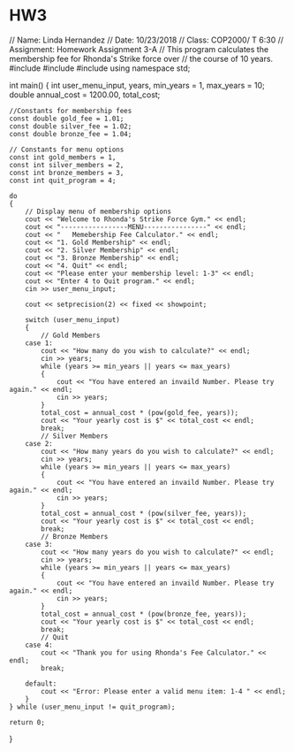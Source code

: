 # HW3
// Name: Linda Hernandez
// Date: 10/23/2018
// Class: COP2000/ T 6:30
// Assignment: Homework Assignment 3-A
// This program calculates the membership fee for Rhonda's Strike force over 
// the course of 10 years.
#include <iostream>
#include <iomanip>
#include <cmath>
using namespace std;

int main()
{
	int user_menu_input, years, min_years = 1, max_years = 10;
	double annual_cost = 1200.00, total_cost;

	//Constants for membership fees
	const double gold_fee = 1.01;
	const double silver_fee = 1.02;
	const double bronze_fee = 1.04;

	// Constants for menu options
	const int gold_members = 1,
	const int silver_members = 2,
	const int bronze_members = 3,
	const int quit_program = 4;

	do
	{
		// Display menu of membership options
		cout << "Welcome to Rhonda's Strike Force Gym." << endl;
		cout << "-----------------MENU----------------" << endl;
		cout << "   Memebership Fee Calculator." << endl;
		cout << "1. Gold Membership" << endl;
		cout << "2. Silver Membership" << endl;
		cout << "3. Bronze Membership" << endl;
		cout << "4. Quit" << endl;
		cout << "Please enter your membership level: 1-3" << endl;
		cout << "Enter 4 to Quit program." << endl;
		cin >> user_menu_input;

		cout << setprecision(2) << fixed << showpoint;

		switch (user_menu_input)
		{
			// Gold Members
		case 1:
			cout << "How many do you wish to calculate?" << endl;
			cin >> years;
			while (years >= min_years || years <= max_years)
			{
				cout << "You have entered an invaild Number. Please try again." << endl;
				cin >> years;
			}
			total_cost = annual_cost * (pow(gold_fee, years));
			cout << "Your yearly cost is $" << total_cost << endl;
			break;
			// Silver Members
		case 2:
			cout << "How many years do you wish to calculate?" << endl;
			cin >> years;
			while (years >= min_years || years <= max_years)
			{
				cout << "You have entered an invaild Number. Please try again." << endl;
				cin >> years;
			}
			total_cost = annual_cost * (pow(silver_fee, years));
			cout << "Your yearly cost is $" << total_cost << endl;
			break;
			// Bronze Members
		case 3:
			cout << "How many years do you wish to calculate?" << endl;
			cin >> years;
			while (years >= min_years || years <= max_years)
			{
				cout << "You have entered an invaild Number. Please try again." << endl;
				cin >> years;
			}
			total_cost = annual_cost * (pow(bronze_fee, years));
			cout << "Your yearly cost is $" << total_cost << endl;
			break;
			// Quit
		case 4:
			cout << "Thank you for using Rhonda's Fee Calculator." << endl;
			break;

		default:
			cout << "Error: Please enter a valid menu item: 1-4 " << endl;
		}
	} while (user_menu_input != quit_program);

	return 0;
}
